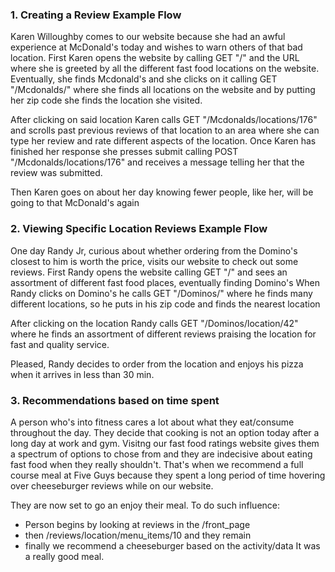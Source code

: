 ### 1. Creating a Review Example Flow
 
  Karen Willoughby comes to our website because she had an awful experience at McDonald's today and wishes to warn others of that bad location.
First Karen opens the website by calling GET "/" and the URL where she is greeted by all the different fast food locations on the website.
Eventually, she finds Mcdonald's and she clicks on it calling GET "/Mcdonalds/" where she finds all locations on the website and by putting her zip code she finds the location she visited.

  After clicking on said location Karen calls GET "/Mcdonalds/locations/176" and scrolls past previous reviews of that location to an area where she can type her review and rate different aspects of the location.
Once Karen has finished her response she presses submit calling POST "/Mcdonalds/locations/176" and receives a message telling her that the review was submitted.

Then Karen goes on about her day knowing fewer people, like her, will be going to that McDonald's again

### 2. Viewing Specific Location Reviews Example Flow

  One day Randy Jr, curious about whether ordering from the Domino's closest to him is worth the price, visits our website to check out some reviews. 
First Randy opens the website calling GET "/" and sees an assortment of different fast food places, eventually finding Domino's
When Randy clicks on Domino's he calls GET "/Dominos/" where he finds many different locations, so he puts in his zip code and finds the nearest location

After clicking on the location Randy calls GET "/Dominos/location/42" where he finds an assortment of different reviews praising the location for fast and quality service.

Pleased, Randy decides to order from the location and enjoys his pizza when it arrives in less than 30 min.

### 3. Recommendations based on time spent 

 A person who's into fitness cares a lot about what they eat/consume throughout the day. They decide that cooking is not an option today after a long day at work and gym. Visitng our fast food ratings website gives them a spectrum of options to chose from and they are indecisive about eating fast food when they really shouldn't. That's when we recommend a full course meal at Five Guys because they spent a long period of time hovering over cheeseburger reviews while on our website.

They are now set to go an enjoy their meal. To do such influence:
  - Person begins by looking at reviews in the /front_page
  - then /reviews/location/menu_items/10 and they remain
  - finally we recommend a cheeseburger based on the activity/data
It was a really good meal.
